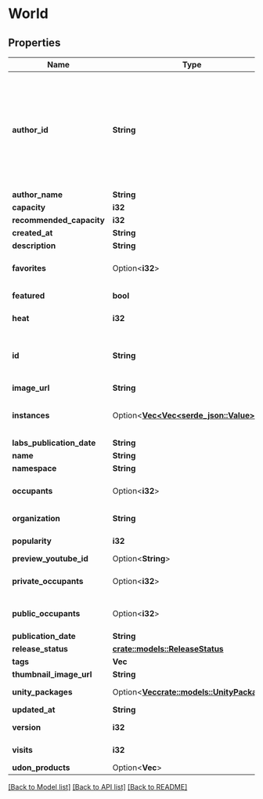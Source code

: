 # World

## Properties

Name | Type | Description | Notes
------------ | ------------- | ------------- | -------------
**author_id** | **String** | A users unique ID, usually in the form of `usr_c1644b5b-3ca4-45b4-97c6-a2a0de70d469`. Legacy players can have old IDs in the form of `8JoV9XEdpo`. The ID can never be changed. | 
**author_name** | **String** |  | 
**capacity** | **i32** |  | 
**recommended_capacity** | **i32** |  | 
**created_at** | **String** |  | 
**description** | **String** |  | 
**favorites** | Option<**i32**> |  | [optional][default to 0]
**featured** | **bool** |  | [default to false]
**heat** | **i32** |  | [default to 0]
**id** | **String** | WorldID be \"offline\" on User profiles if you are not friends with that user. | 
**image_url** | **String** |  | 
**instances** | Option<[**Vec<Vec<serde_json::Value>>**](array.md)> | Will always be an empty list when unauthenticated. | [optional]
**labs_publication_date** | **String** |  | 
**name** | **String** |  | 
**namespace** | **String** |  | 
**occupants** | Option<**i32**> | Will always be `0` when unauthenticated. | [optional][default to 0]
**organization** | **String** |  | [default to vrchat]
**popularity** | **i32** |  | [default to 0]
**preview_youtube_id** | Option<**String**> |  | [optional]
**private_occupants** | Option<**i32**> | Will always be `0` when unauthenticated. | [optional][default to 0]
**public_occupants** | Option<**i32**> | Will always be `0` when unauthenticated. | [optional][default to 0]
**publication_date** | **String** |  | 
**release_status** | [**crate::models::ReleaseStatus**](ReleaseStatus.md) |  | 
**tags** | **Vec<String>** |   | 
**thumbnail_image_url** | **String** |  | 
**unity_packages** | Option<[**Vec<crate::models::UnityPackage>**](UnityPackage.md)> | Empty if unauthenticated. | [optional]
**updated_at** | **String** |  | 
**version** | **i32** |  | [default to 0]
**visits** | **i32** |  | [default to 0]
**udon_products** | Option<**Vec<String>**> |  | [optional]

[[Back to Model list]](../README.md#documentation-for-models) [[Back to API list]](../README.md#documentation-for-api-endpoints) [[Back to README]](../README.md)


